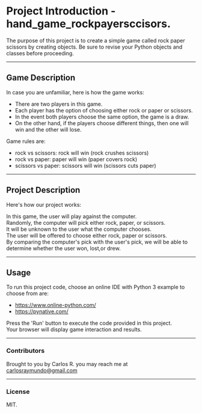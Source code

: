# Project Introduction - hand_game_rockpayersccisors.
The purpose of this project is to create a simple game called rock paper scissors by creating objects. Be sure to revise your Python objects and classes before proceeding.

---
## Game Description
In case you are unfamiliar, here is how the game works:

* There are two players in this game.
* Each player has the option of choosing either rock or paper or scissors.
* In the event both players choose the same option, the game is a draw.
* On the other hand, if the players choose different things, then one will win and the other will lose.

Game rules are:
* rock vs scissors: rock will win (rock crushes scissors)
* rock vs paper: paper will win (paper covers rock)
* scissors vs paper: scissors will win (scissors cuts paper)

---
## Project Description
Here's how our project works:

In this game, the user will play against the computer.  
Randomly, the computer will pick either rock, paper, or scissors.  
It will be unknown to the user what the computer chooses.  
The user will be offered to choose either rock, paper or scissors.  
By comparing the computer's pick with the user's pick, we will be able to determine whether the user won, lost,or drew.  

---
## Usage
To run this project code, choose an online IDE with Python 3 example to choose from are:
* https://www.online-python.com/
* https://pynative.com/

Press the 'Run' button to execute the code provided in this project.  
Your browser will display game interaction and results.

---
### Contributors
Brought to you by Carlos R. you may reach me at carlosraymundo@gmail.com

---
### License
MIT.
